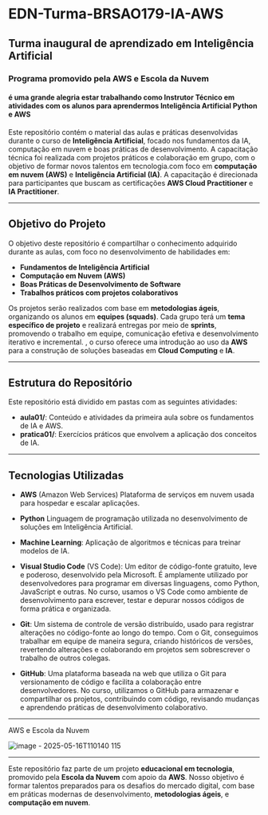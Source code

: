 # EDN-Turma-BRSAO179-IA-AWS

## Turma inaugural de aprendizado em Inteligência Artificial

### Programa promovido pela AWS e Escola da Nuvem 

#### é uma grande alegria estar trabalhando como Instrutor Técnico em atividades com os alunos para aprendermos **Inteligência Artificial** **Python** e **AWS**

Este repositório contém o material das aulas e práticas desenvolvidas durante o curso de **Inteligência Artificial**, focado nos fundamentos da IA, computação em nuvem e boas práticas de desenvolvimento. A capacitação técnica foi realizada com projetos práticos e colaboração em grupo, com o objetivo de formar novos talentos em tecnologia.com foco em **computação em nuvem (AWS)** e **Inteligência Artificial (IA)**. A capacitação é direcionada para participantes que buscam as certificações **AWS Cloud Practitioner** e **IA Practitioner**.

---

## Objetivo do Projeto

O objetivo deste repositório é compartilhar o conhecimento adquirido durante as aulas, com foco no desenvolvimento de habilidades em:

- **Fundamentos de Inteligência Artificial**  
- **Computação em Nuvem (AWS)**  
- **Boas Práticas de Desenvolvimento de Software**  
- **Trabalhos práticos com projetos colaborativos**

 Os projetos serão realizados com base em **metodologias ágeis**, organizando os alunos em **equipes (squads)**. Cada grupo terá um **tema específico de projeto** e realizará entregas por meio de **sprints**, promovendo o trabalho em equipe, comunicação efetiva e desenvolvimento iterativo e incremental. 
, o curso oferece uma introdução ao uso da **AWS** para a construção de soluções baseadas em **Cloud Computing** e **IA**.

---
## Estrutura do Repositório

Este repositório está dividido em pastas com as seguintes atividades:

- **aula01/**: Conteúdo e atividades da primeira aula sobre os fundamentos de IA e AWS.
- **pratica01/**: Exercícios práticos que envolvem a aplicação dos conceitos de IA.

---
## Tecnologias Utilizadas

- **AWS** (Amazon Web Services) Plataforma de serviços em nuvem usada para hospedar e escalar aplicações.
  
- **Python** Linguagem de programação utilizada no desenvolvimento de soluções em Inteligência Artificial.
  
- **Machine Learning**: Aplicação de algoritmos e técnicas para treinar modelos de IA.
  
- **Visual Studio Code** (VS Code): Um editor de código-fonte gratuito, leve e poderoso, desenvolvido pela Microsoft. É amplamente utilizado por desenvolvedores para programar em diversas linguagens, como Python, JavaScript e outras. No curso, usamos o VS Code como ambiente de desenvolvimento para escrever, testar e depurar nossos códigos de forma prática e organizada.
 
- **Git**: Um sistema de controle de versão distribuído, usado para registrar alterações no código-fonte ao longo do tempo. Com o Git, conseguimos trabalhar em equipe de maneira segura, criando históricos de versões, revertendo alterações e colaborando em projetos sem sobrescrever o trabalho de outros colegas.

- **GitHub**: Uma plataforma baseada na web que utiliza o Git para versionamento de código e facilita a colaboração entre desenvolvedores. No curso, utilizamos o GitHub para armazenar e compartilhar os projetos, contribuindo com código, revisando mudanças e aprendendo práticas de desenvolvimento colaborativo.
---
AWS e Escola da Nuvem

![image - 2025-05-16T110140 115](https://github.com/user-attachments/assets/4e3beceb-67fd-4d0b-8667-6a58f1e8cdfe)


---

Este repositório faz parte de um projeto **educacional em tecnologia**, promovido pela **Escola da Nuvem** com apoio da **AWS**. Nosso objetivo é formar talentos preparados para os desafios do mercado digital, com base em práticas modernas de desenvolvimento, **metodologias ágeis**, e **computação em nuvem**.
